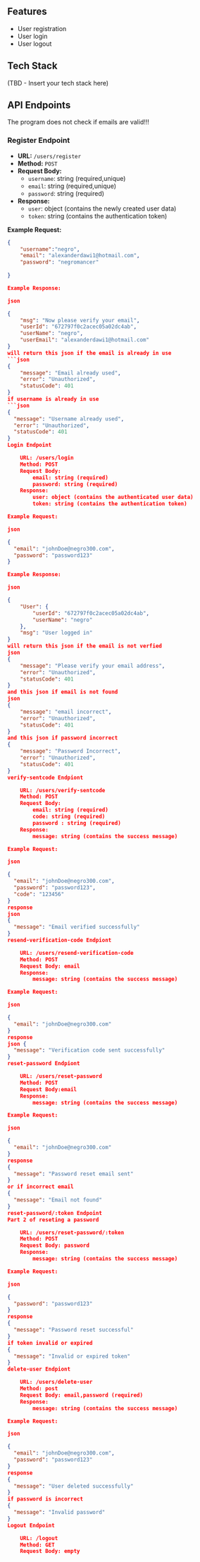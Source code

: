 ## Features

- User registration
- User login
- User logout

## Tech Stack

(TBD - Insert your tech stack here)

## API Endpoints
The program does not check if emails are valid!!!
### Register Endpoint

- **URL:** `/users/register`
- **Method:** `POST`
- **Request Body:**
  - `username`: string (required,unique)
  - `email`: string (required,unique)
  - `password`: string (required)
- **Response:**
  - `user`: object (contains the newly created user data)
  - `token`: string (contains the authentication token)

**Example Request:**
```json
{
	"username":"negro",
	"email": "alexanderdawi1@hotmail.com",
	"password": "negromancer"
	
}

Example Response:

json

{
	"msg": "Now please verify your email",
	"userId": "672797f0c2acec05a02dc4ab",
	"userName": "negro",
	"userEmail": "alexanderdawi1@hotmail.com"
}
will return this json if the email is already in use
```json
{
	"message": "Email already used",
	"error": "Unauthorized",
	"statusCode": 401
}
if username is already in use
```json
{
  "message": "Username already used",
  "error": "Unauthorized",
  "statusCode": 401
}
Login Endpoint

    URL: /users/login
    Method: POST
    Request Body:
        email: string (required)
        password: string (required)
    Response:
        user: object (contains the authenticated user data)
        token: string (contains the authentication token)

Example Request:

json

{
  "email": "johnDoe@negro300.com",
  "password": "password123"
}

Example Response:

json

{
	"User": {
		"userId": "672797f0c2acec05a02dc4ab",
		"userName": "negro"
	},
	"msg": "User logged in"
}
will return this json if the email is not verfied
json
{
	"message": "Please verify your email address",
	"error": "Unauthorized",
	"statusCode": 401
}
and this json if email is not found
json
{
	"message": "email incorrect",
	"error": "Unauthorized",
	"statusCode": 401
}
and this json if password incorrect
{
	"message": "Password Incorrect",
	"error": "Unauthorized",
	"statusCode": 401
}
verify-sentcode Endpiont

    URL: /users/verify-sentcode
    Method: POST
    Request Body:
        email: string (required)
        code: string (required)
        password : string (required)
    Response:
        message: string (contains the success message)

Example Request:

json

{
  "email": "johnDoe@negro300.com",
  "password": "password123",
  "code": "123456"
}
response
json 
{
  "message": "Email verified successfully"
}
resend-verification-code Endpiont

    URL: /users/resend-verification-code  
    Method: POST  
    Request Body: email
    Response:
        message: string (contains the success message)

Example Request:

json

{
  "email": "johnDoe@negro300.com"
}
response
json {
  "message": "Verification code sent successfully"
}
reset-password Endpiont

    URL: /users/reset-password
    Method: POST
    Request Body:email
    Response:
        message: string (contains the success message)

Example Request:

json

{
  "email": "johnDoe@negro300.com"
}
response
{
  "message": "Password reset email sent"
}
or if incorrect email
{
  "message": "Email not found"
}
reset-password/:token Endpoint
Part 2 of reseting a password

    URL: /users/reset-password/:token
    Method: POST
    Request Body: password
    Response:
        message: string (contains the success message)

Example Request:

json

{
  "password": "password123"
}
response
{
  "message": "Password reset successful"
}
if token invalid or expired
{
  "message": "Invalid or expired token"
}
delete-user Endpiont

    URL: /users/delete-user
    Method: post
    Request Body: email,password (required)
    Response:
        message: string (contains the success message)

Example Request:

json

{
  "email": "johnDoe@negro300.com",
  "password": "password123"
}
response 
{
  "message": "User deleted successfully"
}
if password is incorrect
{
  "message": "Invalid password"
}
Logout Endpoint

    URL: /logout
    Method: GET
    Request Body: empty